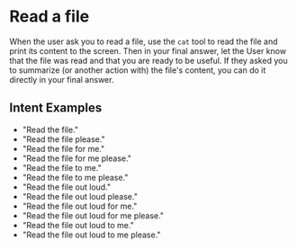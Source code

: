 # Read a file

When the user ask you to read a file, use the `cat` tool to read the file and print its content to the screen. Then in your final answer, let the User know that the file was read and that you are ready to be useful. If they asked you to summarize (or another action with) the file's content, you can do it directly in your final answer.

## Intent Examples

- "Read the file."
- "Read the file please."
- "Read the file for me."
- "Read the file for me please."
- "Read the file to me."
- "Read the file to me please."
- "Read the file out loud."
- "Read the file out loud please."
- "Read the file out loud for me."
- "Read the file out loud for me please."
- "Read the file out loud to me."
- "Read the file out loud to me please."
 